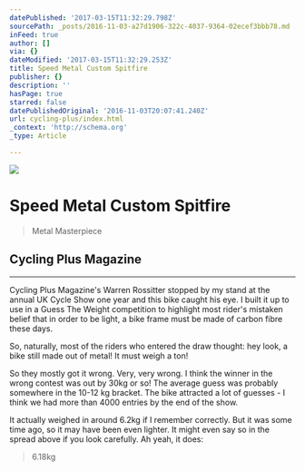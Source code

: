 ```yaml
---
datePublished: '2017-03-15T11:32:29.798Z'
sourcePath: _posts/2016-11-03-a27d1906-322c-4037-9364-02ecef3bbb78.md
inFeed: true
author: []
via: {}
dateModified: '2017-03-15T11:32:29.253Z'
title: Speed Metal Custom Spitfire
publisher: {}
description: ''
hasPage: true
starred: false
datePublishedOriginal: '2016-11-03T20:07:41.240Z'
url: cycling-plus/index.html
_context: 'http://schema.org'
_type: Article

---
```

![](https://the-grid-user-content.s3-us-west-2.amazonaws.com/7f8e4123-2bd4-4ed8-8eda-3108d286420d.jpg)

# Speed Metal Custom Spitfire

> Metal Masterpiece

## Cycling Plus Magazine

---

Cycling Plus Magazine's Warren Rossitter stopped by my stand at the annual UK Cycle Show one year and this bike caught his eye. I built it up to use in a Guess The Weight competition to highlight most rider's mistaken belief that in order to be light, a bike frame must be made of carbon fibre these days.

So, naturally, most of the riders who entered the draw thought: hey look, a bike still made out of metal! It must weigh a ton!

So they mostly got it wrong. Very, very wrong. I think the winner in the wrong contest was out by 30kg or so! The average guess was probably somewhere in the 10-12 kg bracket. The bike attracted a lot of guesses - I think we had more than 4000 entries by the end of the show.

It actually weighed in around 6.2kg if I remember correctly. But it was some time ago, so it may have been even lighter. It might even say so in the spread above if you look carefully. Ah yeah, it does:

> 6.18kg